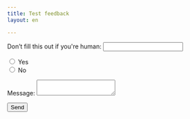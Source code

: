 ```yaml
---
title: Test feedback
layout: en

---
```


<form name="was_it_helpful" method="POST" data-netlify="true" netlify-honeypot="bot-field" data-netlify-recapture="false">

<p class="hidden">
    <label>Don’t fill this out if you're human: <input name="bot-field" /></label>
  </p>

<div>
  <input type="radio" id="yes" name="helpful" value="yes">
  <label for="yes">Yes</label>
</div>

<div>
  <input type="radio" id="no" name="helpful" value="yes">
  <label for="no">No</label>
</div>

<input type="hidden" name="path" value="{{page.path}}" />

  <p>
    <label>Message: <textarea name="message"></textarea></label>
  </p>
  <p>
    <button type="submit">Send</button>
  </p>
</form>
